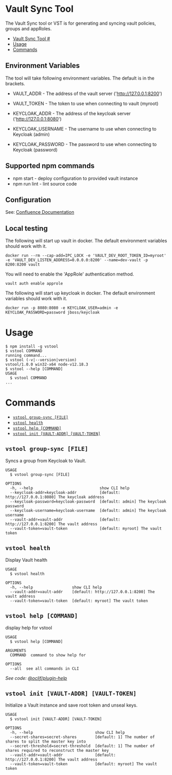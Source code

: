 # Vault Sync Tool #

The Vault Sync tool or VST is for generating and syncing vault policies, groups and appRoles.


<!-- toc -->
* [Vault Sync Tool #](#vault-sync-tool-)
* [Usage](#usage)
* [Commands](#commands)
<!-- tocstop -->

## Environment Variables ##

The tool will take following environment variables. The default is in the brackets.

* VAULT_ADDR - The address of the vault server ('http://127.0.0.1:8200')
* VAULT_TOKEN - The token to use when connecting to vault (myroot)

* KEYCLOAK_ADDR - The address of the keycloak server ('http://127.0.0.1:8080')
* KEYCLOAK_USERNAME - The username to use when connecting to Keycloak (admin)
* KEYCLOAK_PASSWORD - The password to use when connecting to Keycloak (password)


## Supported npm commands ##

* npm start - deploy configuration to provided vault instance
* npm run lint - lint source code

## Configuration ##

See: [Confluence Documentation](https://apps.nrs.gov.bc.ca/int/confluence/display/AD/How+to+configure+the+Vault+Policy+Generator+tool)

## Local testing ##

The following will start up vault in docker. The default environment variables should work with it.

`docker run --rm --cap-add=IPC_LOCK -e 'VAULT_DEV_ROOT_TOKEN_ID=myroot' -e 'VAULT_DEV_LISTEN_ADDRESS=0.0.0.0:8200' --name=dev-vault -p 8200:8200 vault`

You will need to enable the 'AppRole' authentication method.

`vault auth enable approle`

The following will start up keycloak in docker. The default environment variables should work with it.

`docker run -p 8080:8080 -e KEYCLOAK_USER=admin -e KEYCLOAK_PASSWORD=password jboss/keycloak`

# Usage
<!-- usage -->
```sh-session
$ npm install -g vstool
$ vstool COMMAND
running command...
$ vstool (-v|--version|version)
vstool/1.0.0 win32-x64 node-v12.18.3
$ vstool --help [COMMAND]
USAGE
  $ vstool COMMAND
...
```
<!-- usagestop -->

# Commands
<!-- commands -->
* [`vstool group-sync [FILE]`](#vstool-group-sync-file)
* [`vstool health`](#vstool-health)
* [`vstool help [COMMAND]`](#vstool-help-command)
* [`vstool init [VAULT-ADDR] [VAULT-TOKEN]`](#vstool-init-vault-addr-vault-token)

## `vstool group-sync [FILE]`

Syncs a group from Keycloak to Vault.

```
USAGE
  $ vstool group-sync [FILE]

OPTIONS
  -h, --help                             show CLI help
  --keycloak-addr=keycloak-addr          [default: http://127.0.0.1:8080] The keycloak address
  --keycloak-password=keycloak-password  [default: admin] The keycloak password
  --keycloak-username=keycloak-username  [default: admin] The keycloak username
  --vault-addr=vault-addr                [default: http://127.0.0.1:8200] The vault address
  --vault-token=vault-token              [default: myroot] The vault token
```

## `vstool health`

Display Vault health

```
USAGE
  $ vstool health

OPTIONS
  -h, --help                 show CLI help
  --vault-addr=vault-addr    [default: http://127.0.0.1:8200] The vault address
  --vault-token=vault-token  [default: myroot] The vault token
```

## `vstool help [COMMAND]`

display help for vstool

```
USAGE
  $ vstool help [COMMAND]

ARGUMENTS
  COMMAND  command to show help for

OPTIONS
  --all  see all commands in CLI
```

_See code: [@oclif/plugin-help](https://github.com/oclif/plugin-help/blob/v3.2.2/src/commands/help.ts)_

## `vstool init [VAULT-ADDR] [VAULT-TOKEN]`

Initialize a Vault instance and save root token and unseal keys.

```
USAGE
  $ vstool init [VAULT-ADDR] [VAULT-TOKEN]

OPTIONS
  -h, --help                           show CLI help
  --secret-shares=secret-shares        [default: 1] The number of shares to split the master key into
  --secret-threshold=secret-threshold  [default: 1] The number of shares required to reconstruct the master key
  --vault-addr=vault-addr              [default: http://127.0.0.1:8200] The vault address
  --vault-token=vault-token            [default: myroot] The vault token
```
<!-- commandsstop -->
